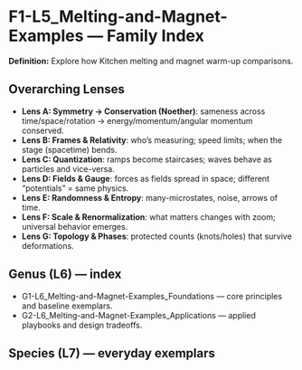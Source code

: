 # F1-L5_Melting-and-Magnet-Examples — Family Index
**Definition:** Explore how Kitchen melting and magnet warm-up comparisons.

## Overarching Lenses

- **Lens A: Symmetry -> Conservation (Noether)**: sameness across time/space/rotation → energy/momentum/angular momentum conserved.
- **Lens B: Frames & Relativity**: who’s measuring; speed limits; when the stage (spacetime) bends.
- **Lens C: Quantization**: ramps become staircases; waves behave as particles and vice-versa.
- **Lens D: Fields & Gauge**: forces as fields spread in space; different “potentials” = same physics.
- **Lens E: Randomness & Entropy**: many-microstates, noise, arrows of time.
- **Lens F: Scale & Renormalization**: what matters changes with zoom; universal behavior emerges.
- **Lens G: Topology & Phases**: protected counts (knots/holes) that survive deformations.

## Genus (L6) — index
- G1-L6_Melting-and-Magnet-Examples_Foundations — core principles and baseline exemplars.
- G2-L6_Melting-and-Magnet-Examples_Applications — applied playbooks and design tradeoffs.

## Species (L7) — everyday exemplars
